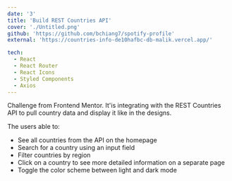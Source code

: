 ```yaml
---
date: '3'
title: 'Build REST Countries API'
cover: './Untitled.png'
github: 'https://github.com/bchiang7/spotify-profile'
external: 'https://countries-info-de10hafbc-db-malik.vercel.app/'

tech:
  - React
  - React Router
  - React Icons
  - Styled Components
  - Axios
---
```


Challenge from Frontend Mentor. It'is integrating with the REST Countries API to pull country data and display it like in the designs.

The users able to:

- See all countries from the API on the homepage
- Search for a country using an input field
- Filter countries by region
- Click on a country to see more detailed information on a separate page
- Toggle the color scheme between light and dark mode
